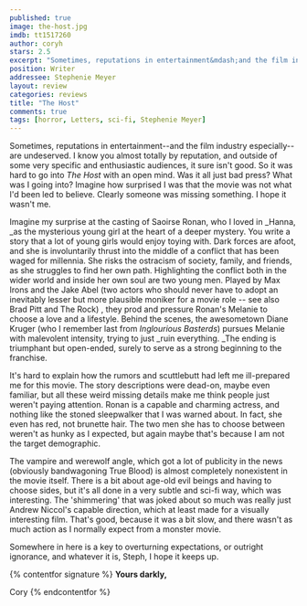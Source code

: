 ```yaml
---
published: true
image: the-host.jpg
imdb: tt1517260
author: coryh 
stars: 2.5
excerpt: "Sometimes, reputations in entertainment&mdash;and the film industry especially&mdash;are undeserved. I know you almost totally by reputation, and outside of some very specific and enthusiastic audiences, it sure isn&rsquo;t good. So it was hard to go into <em>The Host</em> with an open mind. Was it all just bad press? What was I going into? Imagine how surprised I was that the movie was not what I&rsquo;d been led to believe. Clearly someone was missing something. I hope it wasn&rsquo;t me."
position: Writer
addressee: Stephenie Meyer
layout: review
categories: reviews
title: "The Host"
comments: true
tags: [horror, Letters, sci-fi, Stephenie Meyer]
---
```

Sometimes, reputations in entertainment--and the film industry especially--are undeserved. I know you almost totally by reputation, and outside of some very specific and enthusiastic audiences, it sure isn't good. So it was hard to go into _The Host_ with an open mind. Was it all just bad press? What was I going into? Imagine how surprised I was that the movie was not what I'd been led to believe. Clearly someone was missing something. I hope it wasn't me.

Imagine my surprise at the casting of Saoirse Ronan, who I loved in _Hanna, _as the mysterious young girl at the heart of a deeper mystery. You write a story that a lot of young girls would enjoy toying with. Dark forces are afoot, and she is involuntarily thrust into the middle of a conflict that has been waged for millennia. She risks the ostracism of society, family, and friends, as she struggles to find her own path. Highlighting the conflict both in the wider world and inside her own soul are two young men. Played by Max Irons and the Jake Abel (two actors who should never have to adopt an inevitably lesser but more plausible moniker for a movie role -- see also Brad Pitt and The Rock) , they prod and pressure Ronan's Melanie to choose a love and a lifestyle. Behind the scenes, the awesometown Diane Kruger (who I remember last from _Inglourious Basterds_) pursues Melanie with malevolent intensity, trying to just _ruin everything. _The ending is triumphant but open-ended, surely to serve as a strong beginning to the franchise.

It's hard to explain how the rumors and scuttlebutt had left me ill-prepared me for this movie. The story descriptions were dead-on, maybe even familiar, but all these weird missing details make me think people just weren't paying attention. Ronan is a capable and charming actress, and nothing like the stoned sleepwalker that I was warned about. In fact, she even has red, not brunette hair. The two men she has to choose between weren't as hunky as I expected, but again maybe that's because I am not the target demographic.

The vampire and werewolf angle, which got a lot of publicity in the news (obviously bandwagoning True Blood) is almost completely nonexistent in the movie itself. There is a bit about age-old evil beings and having to choose sides, but it's all done in a very subtle and sci-fi way, which was interesting. The 'shimmering' that was joked about so much was really just Andrew Niccol's capable direction, which at least made for a visually interesting film. That's good, because it was a bit slow, and there wasn't as much action as I normally expect from a monster movie.

Somewhere in here is a key to overturning expectations, or outright ignorance, and whatever it is, Steph, I hope it keeps up.   

{% contentfor signature %}
**Yours darkly,**

Cory
{% endcontentfor %}